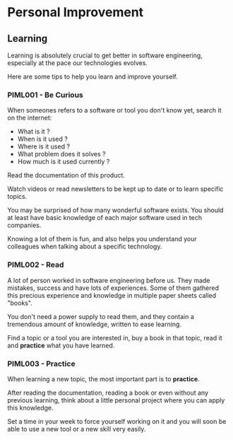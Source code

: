# Personal Improvement

## Learning

Learning is absolutely crucial to get better in software engineering, especially at the pace our technologies evolves.

Here are some tips to help you learn and improve yourself.

### PIML001 - Be Curious

When someones refers to a software or tool you don't know yet, search it on the internet:

- What is it ?
- When is it used ?
- Where is it used ?
- What problem does it solves ?
- How much is it used currently ?

Read the documentation of this product.

Watch videos or read newsletters to be kept up to date or to learn specific topics.

You may be surprised of how many wonderful software exists. You should at least have basic knowledge of each major software used in tech companies.

Knowing a lot of them is fun, and also helps you understand your colleagues when talking about a specific technology.

### PIML002 - Read

A lot of person worked in software engineering before us.
They made mistakes, success and have lots of experiences. Some of them gathered this precious experience and knowledge in multiple paper sheets called "books".

You don't need a power supply to read them, and they contain a tremendous amount of knowledge, written to ease learning.

Find a topic or a tool you are interested in, buy a book in that topic, read it and __practice__ what you have learned.

### PIML003 - Practice

When learning a new topic, the most important part is to __practice__.

After reading the documentation, reading a book or even without any previous learning, think about a little personal project where you can apply this knowledge.

Set a time in your week to force yourself working on it and you will soon be able to use a new tool or a new skill very easily.
